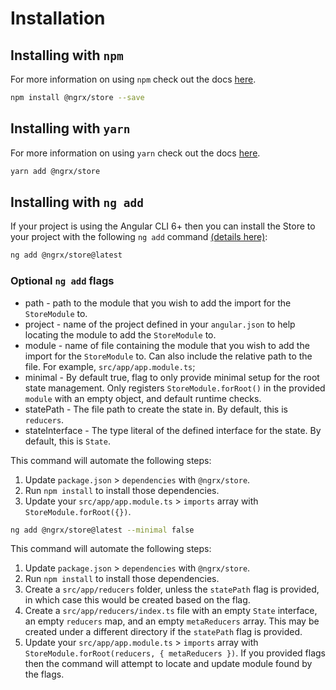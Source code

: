 # Installation

## Installing with `npm`

For more information on using `npm` check out the docs <a href="https://docs.npmjs.com/cli/install" target="_blank">here</a>.

```sh
npm install @ngrx/store --save
```

## Installing with `yarn`

For more information on using `yarn` check out the docs <a href="https://yarnpkg.com/getting-started/usage#installing-all-the-dependencies" target="_blank">here</a>.

```sh
yarn add @ngrx/store
```

## Installing with `ng add`

If your project is using the Angular CLI 6+ then you can install the Store to your project with the following `ng add` command <a href="https://angular.io/cli/add" target="_blank">(details here)</a>:

```sh
ng add @ngrx/store@latest
```

### Optional `ng add` flags

* path - path to the module that you wish to add the import for the `StoreModule` to.
* project - name of the project defined in your `angular.json` to help locating the module to add the `StoreModule` to.
* module - name of file containing the module that you wish to add the import for the `StoreModule` to. Can also include the relative path to the file. For example, `src/app/app.module.ts`;
* minimal - By default true, flag to only provide minimal setup for the root state management. Only registers `StoreModule.forRoot()` in the provided `module` with an empty object, and default runtime checks.
* statePath - The file path to create the state in. By default, this is `reducers`.
* stateInterface - The type literal of the defined interface for the state. By default, this is `State`.

This command will automate the following steps:

1. Update `package.json` > `dependencies` with `@ngrx/store`.
2. Run `npm install` to install those dependencies.
3. Update your `src/app/app.module.ts` > `imports` array with `StoreModule.forRoot({})`.

```sh
ng add @ngrx/store@latest --minimal false
```

This command will automate the following steps:

1. Update `package.json` > `dependencies` with `@ngrx/store`.
2. Run `npm install` to install those dependencies.
3. Create a `src/app/reducers` folder, unless the `statePath` flag is provided, in which case this would be created based on the flag.
4. Create a `src/app/reducers/index.ts` file with an empty `State` interface, an empty `reducers` map, and an empty `metaReducers` array. This may be created under a different directory if the `statePath` flag is provided.
5. Update your `src/app/app.module.ts` > `imports` array with `StoreModule.forRoot(reducers, { metaReducers })`. If you provided flags then the command will attempt to locate and update module found by the flags.
